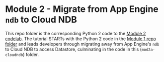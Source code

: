 # Module 2 - Migrate from App Engine `ndb` to Cloud NDB

This repo folder is the corresponding Python 2 code to the [Module 2 codelab](http://g.co/codelabs/pae-migrate-cloudndb). The tutorial STARTs with the Python 2 code in the [Module 1 repo folder](/mod1-flask) and leads developers through migrating away from App Engine's `ndb` to Cloud NDB to access Datastore, culminating in the code in this (`mod2a-cloudndb`) folder.

